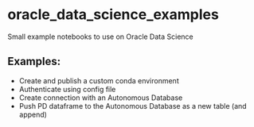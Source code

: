 # oracle_data_science_examples
Small example notebooks to use on Oracle Data Science

## Examples:
- Create and publish a custom conda environment
- Authenticate using config file
- Create connection with an Autonomous Database
- Push PD dataframe to the Autonomous Database as a new table (and append)
